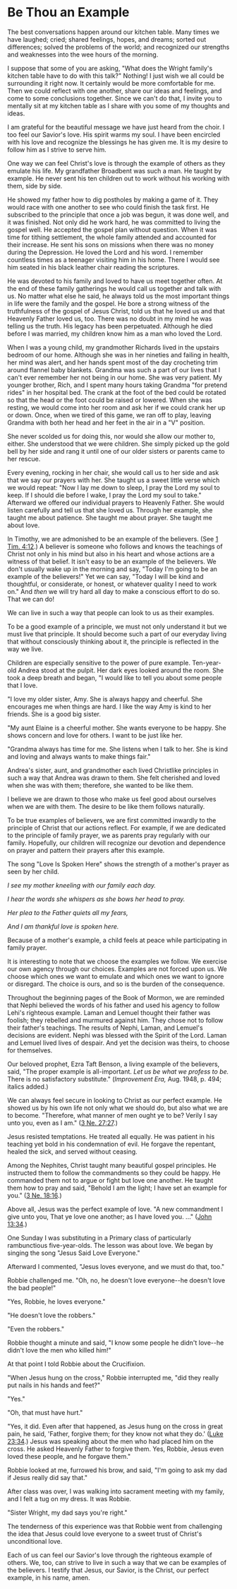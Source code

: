 # Be Thou an Example

The best conversations happen around our kitchen table. Many times we have
laughed; cried; shared feelings, hopes, and dreams; sorted out differences;
solved the problems of the world; and recognized our strengths and weaknesses
into the wee hours of the morning.

I suppose that some of you are asking, "What does the Wright family's kitchen
table have to do with this talk?" Nothing! I just wish we all could be
surrounding it right now. It certainly would be more comfortable for me. Then
we could reflect with one another, share our ideas and feelings, and come to
some conclusions together. Since we can't do that, I invite you to mentally
sit at my kitchen table as I share with you some of my thoughts and ideas.

I am grateful for the beautiful message we have just heard from the choir. I
too feel our Savior's love. His spirit warms my soul. I have been encircled
with his love and recognize the blessings he has given me. It is my desire to
follow him as I strive to serve him.

One way we can feel Christ's love is through the example of others as they
emulate his life. My grandfather Broadbent was such a man. He taught by
example. He never sent his ten children out to work without his working with
them, side by side.

He showed my father how to dig postholes by making a game of it. They would
race with one another to see who could finish the task first. He subscribed to
the principle that once a job was begun, it was done well, and it was
finished. Not only did he work hard, he was committed to living the gospel
well. He accepted the gospel plan without question. When it was time for
tithing settlement, the whole family attended and accounted for their
increase. He sent his sons on missions when there was no money during the
Depression. He loved the Lord and his word. I remember countless times as a
teenager visiting him in his home. There I would see him seated in his black
leather chair reading the scriptures.

He was devoted to his family and loved to have us meet together often. At the
end of these family gatherings he would call us together and talk with us. No
matter what else he said, he always told us the most important things in life
were the family and the gospel. He bore a strong witness of the truthfulness
of the gospel of Jesus Christ, told us that he loved us and that Heavenly
Father loved us, too. There was no doubt in my mind he was telling us the
truth. His legacy has been perpetuated. Although he died before I was married,
my children know him as a man who loved the Lord.

When I was a young child, my grandmother Richards lived in the upstairs
bedroom of our home. Although she was in her nineties and failing in health,
her mind was alert, and her hands spent most of the day crocheting trim around
flannel baby blankets. Grandma was such a part of our lives that I can't ever
remember her not being in our home. She was very patient. My younger brother,
Rich, and I spent many hours taking Grandma "for pretend rides" in her
hospital bed. The crank at the foot of the bed could be rotated so that the
head or the foot could be raised or lowered. When she was resting, we would
come into her room and ask her if we could crank her up or down. Once, when we
tired of this game, we ran off to play, leaving Grandma with both her head and
her feet in the air in a "V" position.

She never scolded us for doing this, nor would she allow our mother to,
either. She understood that we were children. She simply picked up the gold
bell by her side and rang it until one of our older sisters or parents came to
her rescue.

Every evening, rocking in her chair, she would call us to her side and ask
that we say our prayers with her. She taught us a sweet little verse which we
would repeat: "Now I lay me down to sleep, I pray the Lord my soul to keep. If
I should die before I wake, I pray the Lord my soul to take." Afterward we
offered our individual prayers to Heavenly Father. She would listen carefully
and tell us that she loved us. Through her example, she taught me about
patience. She taught me about prayer. She taught me about love.

In Timothy, we are admonished to be an example of the believers. (See [1 Tim.
4:12](https://www.lds.org/scriptures/nt/1-tim/4.12?lang=eng#11).) A believer
is someone who follows and knows the teachings of Christ not only in his mind
but also in his heart and whose actions are a witness of that belief. It isn't
easy to be an example of the believers. We don't usually wake up in the
morning and say, "Today I'm going to be an example of the believers!" Yet we
can say, "Today I will be kind and thoughtful, or considerate, or honest, or
whatever quality I need to work on." And _then_ we will try hard all day to
make a conscious effort to do so. That we can do!

We can live in such a way that people can look to us as their examples.

To be a good example of a principle, we must not only understand it but we
must live that principle. It should become such a part of our everyday living
that without consciously thinking about it, the principle is reflected in the
way we live.

Children are especially sensitive to the power of pure example. Ten-year-old
Andrea stood at the pulpit. Her dark eyes looked around the room. She took a
deep breath and began, "I would like to tell you about some people that I
love.

"I love my older sister, Amy. She is always happy and cheerful. She encourages
me when things are hard. I like the way Amy is kind to her friends. She is a
good big sister.

"My aunt Elaine is a cheerful mother. She wants everyone to be happy. She
shows concern and love for others. I want to be just like her.

"Grandma always has time for me. She listens when I talk to her. She is kind
and loving and always wants to make things fair."

Andrea's sister, aunt, and grandmother each lived Christlike principles in
such a way that Andrea was drawn to them. She felt cherished and loved when
she was with them; therefore, she wanted to be like them.

I believe we are drawn to those who make us feel good about ourselves when we
are with them. The desire to be like them follows naturally.

To be true examples of believers, we are first committed inwardly to the
principle of Christ that our actions reflect. For example, if we are dedicated
to the principle of family prayer, we as parents pray regularly with our
family. Hopefully, our children will recognize our devotion and dependence on
prayer and pattern their prayers after this example.

The song "Love Is Spoken Here" shows the strength of a mother's prayer as seen
by her child.

_I see my mother kneeling with our family each day._

_I hear the words she whispers as she bows her head to pray._

_Her plea to the Father quiets all my fears,_

_And I am thankful love is spoken here._

Because of a mother's example, a child feels at peace while participating in
family prayer.

It is interesting to note that we choose the examples we follow. We exercise
our own agency through our choices. Examples are not forced upon us. We choose
which ones we want to emulate and which ones we want to ignore or disregard.
The choice is ours, and so is the burden of the consequence.

Throughout the beginning pages of the Book of Mormon, we are reminded that
Nephi believed the words of his father and used his agency to follow Lehi's
righteous example. Laman and Lemuel thought their father was foolish; they
rebelled and murmured against him. They chose not to follow their father's
teachings. The results of Nephi, Laman, and Lemuel's decisions are evident.
Nephi was blessed with the Spirit of the Lord. Laman and Lemuel lived lives of
despair. And yet the decision was theirs, to choose for themselves.

Our beloved prophet, Ezra Taft Benson, a living example of the believers,
said, "The proper example is all-important. _Let us be what we profess to be._
There is no satisfactory substitute." (_Improvement Era,_ Aug. 1948, p. 494;
italics added.)

We can always feel secure in looking to Christ as our perfect example. He
showed us by his own life not only what we should do, but also what we are to
become. "Therefore, what manner of men ought ye to be? Verily I say unto you,
even as I am." ([3 Ne.
27:27](https://www.lds.org/scriptures/bofm/3-ne/27.27?lang=eng#26).)

Jesus resisted temptations. He treated all equally. He was patient in his
teaching yet bold in his condemnation of evil. He forgave the repentant,
healed the sick, and served without ceasing.

Among the Nephites, Christ taught many beautiful gospel principles. He
instructed them to follow the commandments so they could be happy. He
commanded them not to argue or fight but love one another. He taught them how
to pray and said, "Behold I am the light; I have set an example for you." ([3
Ne. 18:16](https://www.lds.org/scriptures/bofm/3-ne/18.16?lang=eng#15).)

Above all, Jesus was the perfect example of love. "A new commandment I give
unto you, That ye love one another; as I have loved you. ..." ([John
13:34](https://www.lds.org/scriptures/nt/john/13.34?lang=eng#33).)

One Sunday I was substituting in a Primary class of particularly rambunctious
five-year-olds. The lesson was about love. We began by singing the song "Jesus
Said Love Everyone."

Afterward I commented, "Jesus loves everyone, and we must do that, too."

Robbie challenged me. "Oh, no, he doesn't love everyone--he doesn't love the
bad people!"

"Yes, Robbie, he loves everyone."

"He doesn't love the robbers."

"Even the robbers."

Robbie thought a minute and said, "I know some people he didn't love--he
didn't love the men who killed him!"

At that point I told Robbie about the Crucifixion.

"When Jesus hung on the cross," Robbie interrupted me, "did they really put
nails in his hands and feet?"

"Yes."

"Oh, that must have hurt."

"Yes, it did. Even after that happened, as Jesus hung on the cross in great
pain, he said, 'Father, forgive them; for they know not what they do.' ([Luke
23:34](https://www.lds.org/scriptures/nt/luke/23.34?lang=eng#33).) Jesus was
speaking about the men who had placed him on the cross. He asked Heavenly
Father to forgive them. Yes, Robbie, Jesus even loved these people, and he
forgave them."

Robbie looked at me, furrowed his brow, and said, "I'm going to ask my dad if
Jesus really did say that."

After class was over, I was walking into sacrament meeting with my family, and
I felt a tug on my dress. It was Robbie.

"Sister Wright, my dad says you're right."

The tenderness of this experience was that Robbie went from challenging the
idea that Jesus could love everyone to a sweet trust of Christ's unconditional
love.

Each of us can feel our Savior's love through the righteous example of others.
We, too, can strive to live in such a way that we can be examples of the
believers. I testify that Jesus, our Savior, is the Christ, our perfect
example, in his name, amen.

